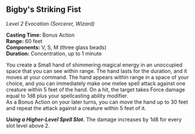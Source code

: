 ## Bigby's Striking Fist
*Level 2 Evocation (Sorcerer, Wizard)*

**Casting Time:** Bonus Action  
**Range:** 60 feet  
**Components:** V, S, M (three glass beads)  
**Duration:** Concentration, up to 1 minute  

You create a Small hand of shimmering magical energy in an unoccupied space that you can see within range. The hand lasts for the duration, and it moves at your command. The hand appears within range in a space of your choice, and you can immediately make one melee spell attack against one creature within 5 feet of the hand. On a hit, the target takes Force damage equal to 1d8 plus your spellcasting ability modifier.  
As a Bonus Action on your later turns, you can move the hand up to 30 feet and repeat the attack against a creature within 5 feet of it.

***Using a Higher-Level Spell Slot.*** The damage increases by 1d8 for every slot level above 2.